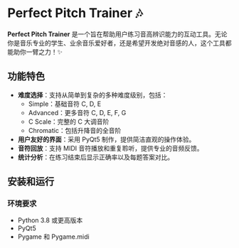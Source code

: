 # Perfect Pitch Trainer 🎶

**Perfect Pitch Trainer** 是一个旨在帮助用户练习音高辨识能力的互动工具。无论你是音乐专业的学生、业余音乐爱好者，还是希望开发绝对音感的人，这个工具都能助你一臂之力！✨

## 功能特色
- **难度选择**：支持从简单到复杂的多种难度级别，包括：
  - Simple：基础音符 C, D, E
  - Advanced：更多音符 C, D, E, F, G
  - C Scale：完整的 C 大调音阶
  - Chromatic：包括升降音的全音阶
- **用户友好的界面**：采用 PyQt5 制作，提供简洁直观的操作体验。
- **音符回放**：支持 MIDI 音符播放和重复聆听，提供专业的音频反馈。
- **统计分析**：在练习结束后显示正确率以及每题答案对比。

## 安装和运行
### 环境要求
- Python 3.8 或更高版本
- PyQt5
- Pygame 和 Pygame.midi
